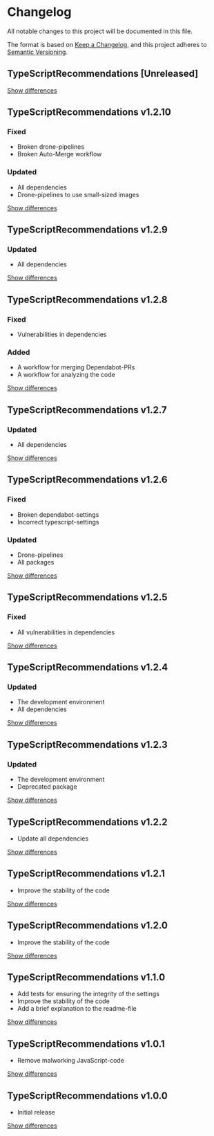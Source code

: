 # Changelog
All notable changes to this project will be documented in this file.

The format is based on [Keep a Changelog](https://keepachangelog.com/en/1.0.0/),
and this project adheres to [Semantic Versioning](https://semver.org/spec/v2.0.0.html).

## TypeScriptRecommendations [Unreleased]

[Show differences](https://github.com/manuth/TypeScriptRecommendations/compare/v1.2.10...dev)

## TypeScriptRecommendations v1.2.10
### Fixed
  - Broken drone-pipelines
  - Broken Auto-Merge workflow

### Updated
  - All dependencies
  - Drone-pipelines to use small-sized images

[Show differences](https://github.com/manuth/TypeScriptRecommendations/compare/v1.2.9...v1.2.10)

## TypeScriptRecommendations v1.2.9
### Updated
  - All dependencies

[Show differences](https://github.com/manuth/TypeScriptRecommendations/compare/v1.2.8...v1.2.9)

## TypeScriptRecommendations v1.2.8
### Fixed
  - Vulnerabilities in dependencies

### Added
  - A workflow for merging Dependabot-PRs
  - A workflow for analyzing the code

[Show differences](https://github.com/manuth/TypeScriptRecommendations/compare/v1.2.7...v1.2.8)

## TypeScriptRecommendations v1.2.7
### Updated
  - All dependencies

[Show differences](https://github.com/manuth/TypeScriptRecommendations/compare/v1.2.6...v1.2.7)

## TypeScriptRecommendations v1.2.6
### Fixed
  - Broken dependabot-settings
  - Incorrect typescript-settings

### Updated
  - Drone-pipelines
  - All packages

[Show differences](https://github.com/manuth/TypeScriptRecommendations/compare/v1.2.5...v1.2.6)

## TypeScriptRecommendations v1.2.5
### Fixed
  - All vulnerabilities in dependencies

[Show differences](https://github.com/manuth/TypeScriptRecommendations/compare/v1.2.4...v1.2.5)

## TypeScriptRecommendations v1.2.4
### Updated
  - The development environment
  - All dependencies

[Show differences](https://github.com/manuth/TypeScriptRecommendations/compare/v1.2.3...v1.2.4)

## TypeScriptRecommendations v1.2.3
### Updated
  - The development environment
  - Deprecated package

[Show differences](https://github.com/manuth/TypeScriptRecommendations/compare/v1.2.2...v1.2.3)

## TypeScriptRecommendations v1.2.2
  - Update all dependencies

[Show differences](https://github.com/manuth/TypeScriptRecommendations/compare/v1.2.1...v1.2.2)

## TypeScriptRecommendations v1.2.1
  - Improve the stability of the code

[Show differences](https://github.com/manuth/TypeScriptRecommendations/compare/v1.2.0...v1.2.1)

## TypeScriptRecommendations v1.2.0
  - Improve the stability of the code

[Show differences](https://github.com/manuth/TypeScriptRecommendations/compare/v1.1.0...v1.2.0)

## TypeScriptRecommendations v1.1.0
  - Add tests for ensuring the integrity of the settings
  - Improve the stability of the code
  - Add a brief explanation to the readme-file

[Show differences](https://github.com/manuth/TypeScriptRecommendations/compare/v1.0.1...v1.1.0)

## TypeScriptRecommendations v1.0.1
  - Remove malworking JavaScript-code

[Show differences](https://github.com/manuth/TypeScriptRecommendations/compare/v1.0.0...v1.0.1)

## TypeScriptRecommendations v1.0.0
  - Initial release

[Show differences](https://github.com/manuth/TypeScriptRecommendations/compare/11dd1bc689a4cb3c9f62168695a16934b489ffcb...v1.0.0)
